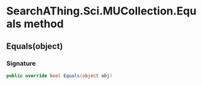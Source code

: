 # SearchAThing.Sci.MUCollection.Equals method
## Equals(object)
### Signature
```csharp
public override bool Equals(object obj)
```
